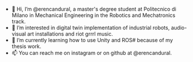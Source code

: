- 🔮 Hi, I’m @erencandural, a master's degree student at Politecnico di Milano in Mechanical Engineering in the Robotics and Mechatronics track.
- 🌟 I’m interested in digital twin implementation of industrial robots, audio-visual art installations and riot grrrl music.
- 🌱 I’m currently learning how to use Unity and ROS# because of my thesis work.
- 📫 You can reach me on instagram or on github at @erencandural.

<!---
erencandural/erencandural is a ✨ special ✨ repository because its `README.md` (this file) appears on your GitHub profile.
You can click the Preview link to take a look at your changes.
--->
